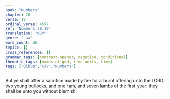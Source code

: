 ```yaml
---
book: "Numbers"
chapter: 28
verse: 19
ordinal_verse: 4597
ref: "Numbers 28:19"
translation: "KJV"
genre: "Law"
word_count: 36
topics: []
cross_references: []
grammar_tags: [contrast-opener, negation, conditional]
thematic_tags: [names-of-god, time-units, time]
tags: ["Bible","KJV","Numbers"]
---
```

But ye shall offer a sacrifice made by fire for a burnt offering unto the LORD; two young bullocks, and one ram, and seven lambs of the first year: they shall be unto you without blemish:
